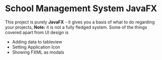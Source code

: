 # School Management System JavaFX

This project is purely **JavaFX** - it gives you a basis of what to do regarding your projects, **Note:** it is not a fully fledged system. Some of the things covered apart from UI design is

  - Adding data to tableview
  - Setting Application Icon
  - Showing FXML as modals
